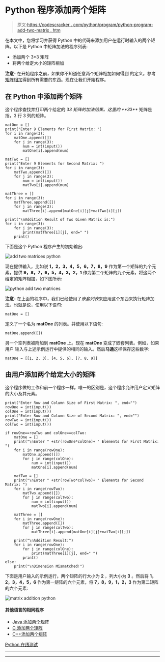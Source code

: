 # Python 程序添加两个矩阵

> 原文:[https://codescracker . com/python/program/python-program-add-two-matrix . htm](https://codescracker.com/python/program/python-program-add-two-matrices.htm)

在本文中，您将学习并获得 Python 中的代码来添加用户在运行时输入的两个矩阵。以下是 Python 中矩阵加法的程序列表:

*   添加两个 3*3 矩阵
*   将两个给定大小的矩阵相加

**注意-** 在开始程序之前，如果你不知道任意两个矩阵相加如何得到 的定义，参考[矩阵相加](/nonprog/matrix-addition.htm)得到所有需要的东西。现在让我们开始程序。

## 在 Python 中添加两个矩阵

这个程序查找并打印两个给定的 3*3 矩阵的加法结果。这里的 **3*3** 矩阵是指，3 行 3 列的矩阵。

```
matOne = []
print("Enter 9 Elements for First Matrix: ")
for i in range(3):
    matOne.append([])
    for j in range(3):
        num = int(input())
        matOne[i].append(num)

matTwo = []
print("Enter 9 Elements for Second Matrix: ")
for i in range(3):
    matTwo.append([])
    for j in range(3):
        num = int(input())
        matTwo[i].append(num)

matThree = []
for i in range(3):
    matThree.append([])
    for j in range(3):
        matThree[i].append(matOne[i][j]+matTwo[i][j])

print("\nAddition Result of Two Given Matrix is:")
for i in range(3):
    for j in range(3):
        print(matThree[i][j], end=" ")
    print()
```

下面是这个 Python 程序产生的初始输出:

![add two matrices python](../Images/f61790aedd7ad1871f123324cbd6bb05.png)

现在提供输入，比如说 **1，2，3，4，5，6，7，8，9** 作为第一个矩阵的九个元素，提供 **9，8，7，6，5，4，3，2，1** 作为第二个矩阵的九个元素，将这两个给定的矩阵相加，如下图所示:

![python add two matrices](../Images/9d909479c3914bf76a66587b083d93f5.png)

**注意-** 在上面的程序中，我们已经使用了*嵌套列表*来应用这个东西来执行矩阵加法。也就是说，使用以下语句:

```
matOne = []
```

定义了一个名为 **matOne** 的列表。并使用以下语句:

```
matOne.append([])
```

另一个空列表被附加到 **matOne** 上。现在 **matOne** 变成了嵌套列表。例如，如果用户 输入与上述示例运行中提供的相同的输入。然后**马通**这样保存这些数字:

```
matOne = [[1, 2, 3], [4, 5, 6], [7, 8, 9]]
```

## 由用户添加两个给定大小的矩阵

这个程序做的工作和前一个程序一样。唯一的区别是，这个程序允许用户定义矩阵的大小及其元素。

```
print("Enter Row and Column Size of First Matrix: ", end="")
rowOne = int(input())
colOne = int(input())
print("Enter Row and Column Size of Second Matrix: ", end="")
rowTwo = int(input())
colTwo = int(input())

if rowOne==rowTwo and colOne==colTwo:
    matOne = []
    print("\nEnter " +str(rowOne*colOne)+ " Elements for First Matrix: ")
    for i in range(rowOne):
        matOne.append([])
        for j in range(colOne):
            num = int(input())
            matOne[i].append(num)

    matTwo = []
    print("\nEnter " +str(rowTwo*colTwo)+ " Elements for Second Matrix: ")
    for i in range(rowTwo):
        matTwo.append([])
        for j in range(colTwo):
            num = int(input())
            matTwo[i].append(num)

    matThree = []
    for i in range(rowOne):
        matThree.append([])
        for j in range(colTwo):
            matThree[i].append(matOne[i][j]+matTwo[i][j])

    print("\nAddition Result:")
    for i in range(rowOne):
        for j in range(colOne):
            print(matThree[i][j], end=" ")
        print()
else:
    print("\nDimension Mismatched!")
```

下面是用户输入的示例运行，两个矩阵的行大小为 **2** ，列大小为 **3** 。然后将 **1，2，3，4，5，6** 作为第一矩阵的六个元素，将 **7，8，9，1，2，3** 作为第二矩阵的六个元素:

![matrix addition python](../Images/3a5d107d9e7d337b9037ac98c21c461d.png)

#### 其他语言的相同程序

*   [Java 添加两个矩阵](/java/program/java-program-add-two-matrices.htm)
*   [C 添加两个矩阵](/c/program/c-program-add-two-matrices.htm)
*   [C++添加两个矩阵](/cpp/program/cpp-program-add-two-matrices.htm)

[Python 在线测试](/exam/showtest.php?subid=10)

* * *

* * *
